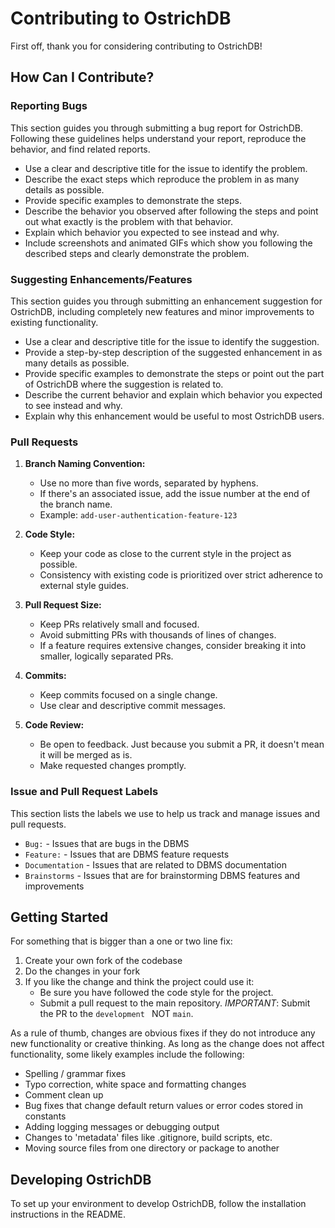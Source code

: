 # Contributing to OstrichDB

First off, thank you for considering contributing to OstrichDB!

## How Can I Contribute?

### Reporting Bugs

This section guides you through submitting a bug report for OstrichDB. Following these guidelines helps understand your report, reproduce the behavior, and find related reports.

- Use a clear and descriptive title for the issue to identify the problem.
- Describe the exact steps which reproduce the problem in as many details as possible.
- Provide specific examples to demonstrate the steps.
- Describe the behavior you observed after following the steps and point out what exactly is the problem with that behavior.
- Explain which behavior you expected to see instead and why.
- Include screenshots and animated GIFs which show you following the described steps and clearly demonstrate the problem.

### Suggesting Enhancements/Features

This section guides you through submitting an enhancement suggestion for OstrichDB, including completely new features and minor improvements to existing functionality.

- Use a clear and descriptive title for the issue to identify the suggestion.
- Provide a step-by-step description of the suggested enhancement in as many details as possible.
- Provide specific examples to demonstrate the steps or point out the part of OstrichDB where the suggestion is related to.
- Describe the current behavior and explain which behavior you expected to see instead and why.
- Explain why this enhancement would be useful to most OstrichDB users.

### Pull Requests

1. **Branch Naming Convention:**
   - Use no more than five words, separated by hyphens.
   - If there's an associated issue, add the issue number at the end of the branch name.
   - Example: `add-user-authentication-feature-123`

2. **Code Style:**
   - Keep your code as close to the current style in the project as possible.
   - Consistency with existing code is prioritized over strict adherence to external style guides.

3. **Pull Request Size:**
   - Keep PRs relatively small and focused.
   - Avoid submitting PRs with thousands of lines of changes.
   - If a feature requires extensive changes, consider breaking it into smaller, logically separated PRs.

4. **Commits:**
   - Keep commits focused on a single change.
   - Use clear and descriptive commit messages.

5. **Code Review:**
   - Be open to feedback. Just because you submit a PR, it doesn't mean it will be merged as is.
   - Make requested changes promptly.

### Issue and Pull Request Labels

This section lists the labels we use to help us track and manage issues and pull requests.

* `Bug:` - Issues that are bugs in the DBMS
* `Feature:` - Issues that are DBMS feature requests
* `Documentation` - Issues that are related to DBMS documentation
* `Brainstorms` - Issues that are for brainstorming DBMS features and improvements

## Getting Started

For something that is bigger than a one or two line fix:

1. Create your own fork of the codebase
2. Do the changes in your fork
3. If you like the change and think the project could use it:
   * Be sure you have followed the code style for the project.
   * Submit a pull request to the main repository.
*IMPORTANT*: Submit the PR to the `development ` NOT `main`.

As a rule of thumb, changes are obvious fixes if they do not introduce any new functionality or creative thinking. As long as the change does not affect functionality, some likely examples include the following:

* Spelling / grammar fixes
* Typo correction, white space and formatting changes
* Comment clean up
* Bug fixes that change default return values or error codes stored in constants
* Adding logging messages or debugging output
* Changes to 'metadata' files like .gitignore, build scripts, etc.
* Moving source files from one directory or package to another

## Developing OstrichDB

To set up your environment to develop OstrichDB, follow the installation instructions in the README.
